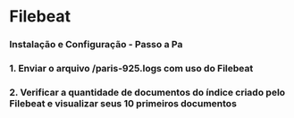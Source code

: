 # Filebeat

### Instalação e Configuração - Passo a Pa

### 1. Enviar o arquivo <local>/paris-925.logs com uso do Filebeat

### 2. Verificar a quantidade de documentos do índice criado pelo Filebeat e visualizar seus 10 primeiros documentos
